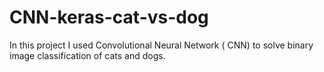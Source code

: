 # CNN-keras-cat-vs-dog

In this project I used Convolutional Neural Network ( CNN) to solve binary image classification of cats and dogs.
